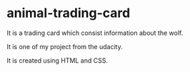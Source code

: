 # animal-trading-card
It is a trading card which consist information about the wolf.

It is one of my project from the udacity.

It is created using HTML and CSS.
